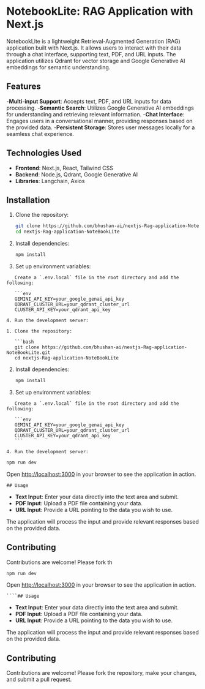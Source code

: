 # NotebookLite: RAG Application with Next.js

NotebookLite is a lightweight Retrieval-Augmented Generation (RAG) application built with Next.js. It allows users to interact with their data through a chat interface, supporting text, PDF, and URL inputs. The application utilizes Qdrant for vector storage and Google Generative AI embeddings for semantic understanding.

## Features

-**Multi-input Support**: Accepts text, PDF, and URL inputs for data processing.
-**Semantic Search**: Utilizes Google Generative AI embeddings for understanding and retrieving relevant information.
-**Chat Interface**: Engages users in a conversational manner, providing responses based on the provided data.
-**Persistent Storage**: Stores user messages locally for a seamless chat experience.

## Technologies Used

- **Frontend**: Next.js, React, Tailwind CSS
- **Backend**: Node.js, Qdrant, Google Generative AI
- **Libraries**: Langchain, Axios

## Installation

1. Clone the repository:

   ```bash
   git clone https://github.com/bhushan-ai/nextjs-Rag-application-NoteBookLite.git
   cd nextjs-Rag-application-NoteBookLite

2. Install dependencies:

   ```bash
   npm install


3. Set up environment variables:
````
   Create a `.env.local` file in the root directory and add the following:

   ```env
   GEMINI_API_KEY=your_google_genai_api_key
   QDRANT_CLUSTER_URL=your_qdrant_cluster_url
   CLUSTER_API_KEY=your_qdrant_api_key

4. Run the development server:

1. Clone the repository:

   ```bash
   git clone https://github.com/bhushan-ai/nextjs-Rag-application-NoteBookLite.git
   cd nextjs-Rag-application-NoteBookLite
````

2. Install dependencies:

   ```bash
   npm install


3. Set up environment variables:
````
   Create a `.env.local` file in the root directory and add the following:

   ```env
   GEMINI_API_KEY=your_google_genai_api_key
   QDRANT_CLUSTER_URL=your_qdrant_cluster_url
   CLUSTER_API_KEY=your_qdrant_api_key
   ```

4. Run the development server:
````
   ```bash
   npm run dev
   ```

   Open [http://localhost:3000](http://localhost:3000) in your browser to see the application in action.
````
## Usage
````
* **Text Input**: Enter your data directly into the text area and submit.
* **PDF Input**: Upload a PDF file containing your data.
* **URL Input**: Provide a URL pointing to the data you wish to use.

The application will process the input and provide relevant responses based on the provided data.

## Contributing

Contributions are welcome! Please fork th
   ```bash
   npm run dev
   ```

   Open [http://localhost:3000](http://localhost:3000) in your browser to see the application in action.
````
````## Usage
````
* **Text Input**: Enter your data directly into the text area and submit.
* **PDF Input**: Upload a PDF file containing your data.
* **URL Input**: Provide a URL pointing to the data you wish to use.

The application will process the input and provide relevant responses based on the provided data.

## Contributing

Contributions are welcome! Please fork the repository, make your changes, and submit a pull request.

